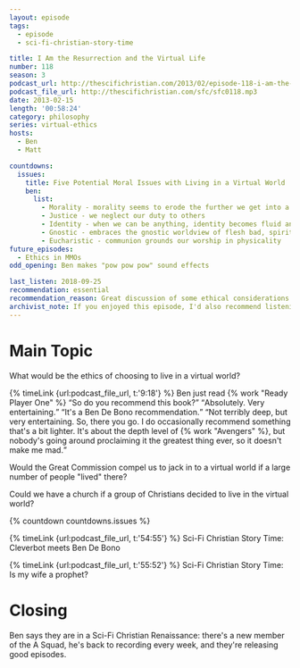 ```yaml
---
layout: episode
tags:
  - episode
  - sci-fi-christian-story-time

title: I Am the Resurrection and the Virtual Life
number: 118
season: 3
podcast_url: http://thescifichristian.com/2013/02/episode-118-i-am-the-resurrection-and-the-virtual-life/
podcast_file_url: http://thescifichristian.com/sfc/sfc0118.mp3
date: 2013-02-15
length: '00:58:24'
category: philosophy
series: virtual-ethics
hosts:
  - Ben
  - Matt

countdowns:
  issues:
    title: Five Potential Moral Issues with Living in a Virtual World
    ben:
      list:
        - Morality - morality seems to erode the further we get into a virtual environment
        - Justice - we neglect our duty to others
        - Identity - when we can be anything, identity becomes fluid and self improvement is unnecessary
        - Gnostic - embraces the gnostic worldview of flesh bad, spirit good
        - Eucharistic - communion grounds our worship in physicality
future_episodes:
  - Ethics in MMOs
odd_opening: Ben makes "pow pow pow" sound effects

last_listen: 2018-09-25
recommendation: essential
recommendation_reason: Great discussion of some ethical considerations regarding virtual reality. 
archivist_note: If you enjoyed this episode, I'd also recommend listening to John Dyer's <a href="https://www.youtube.com/watch?v=z0lWCZYL9ho">Theological Reflections on Artificial Intelligence</a> (42 minutes).
---
```


# Main Topic
What would be the ethics of choosing to live in a virtual world?

<div class="quote">
  {% timeLink {url:podcast_file_url, t:'9:18'} %}
  <span class="quote-context is-size-6">Ben just read {% work "Ready Player One" %}</span>
  <q class="matt">So do you recommend this book?</q>
  <q class="ben">Absolutely. Very entertaining.</q>
  <q class="matt">It's a Ben De Bono recommendation.</q>
  <q class="ben">Not terribly deep, but very entertaining. So, there you go. I do occasionally recommend something that's a bit lighter. It's about the depth level of {% work "Avengers" %}, but nobody's going around proclaiming it the greatest thing ever, so it doesn't make me mad.</q>
</div>

Would the Great Commission compel us to jack in to a virtual world if a large number of people "lived" there?

Could we have a church if a group of Christians decided to live in the virtual world?

{% countdown countdowns.issues %}

{% timeLink {url:podcast_file_url, t:'54:55'} %} Sci-Fi Christian Story Time: Cleverbot meets Ben De Bono

{% timeLink {url:podcast_file_url, t:'55:52'} %} Sci-Fi Christian Story Time: Is my wife a prophet?



# Closing
Ben says they are in a Sci-Fi Christian Renaissance: there's a new member of the A Squad, he's back to recording every week, and they're releasing good episodes.